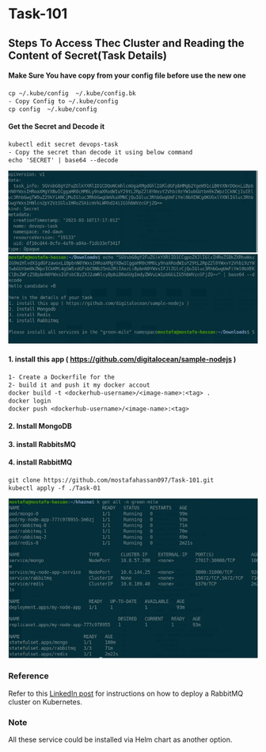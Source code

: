# Task-101


## Steps To Access Thec Cluster and Reading the Content of Secret(Task Details) 
#### Make Sure You have copy from your config file before use the new one 
```
cp ~/.kube/config  ~/.kube/config.bk
- Copy Config to ~/.kube/config
cp config  ~/.kube/config
```
#### Get the Secret and Decode it 
```
kubectl edit secret devops-task 
- Copy the secret than decode it using below command 
echo 'SECRET' | base64 --decode
```
![App Screenshot](https://github.com/mostafahassan097/Task-101/blob/master/images/1.png)
![App Screenshot](https://github.com/mostafahassan097/Task-101/blob/master/images/2.png)

#### 1. install this app ( https://github.com/digitalocean/sample-nodejs )

```
1- Create a Dockerfile for the 
2- build it and push it my docker accout 
docker build -t <dockerhub-username>/<image-name>:<tag> .
docker login
docker push <dockerhub-username>/<image-name>:<tag>
```
#### 2. Install MongoDB 
#### 3. install RabbitsMQ 
#### 4. install RabbitMQ
```
git clone https://github.com/mostafahassan097/Task-101.git
kubectl apply -f ./Task-01
```
![App Screenshot](https://github.com/mostafahassan097/Task-101/blob/master/images/3.png)
### Reference
Refer to this [LinkedIn post](https://www.linkedin.com/pulse/deploying-rabbitmq-cluster-kubernetes-part-1-darshana-dinushal/) for instructions on how to deploy a RabbitMQ cluster on Kubernetes.
### Note 
All these service could be installed via Helm chart as another option.

